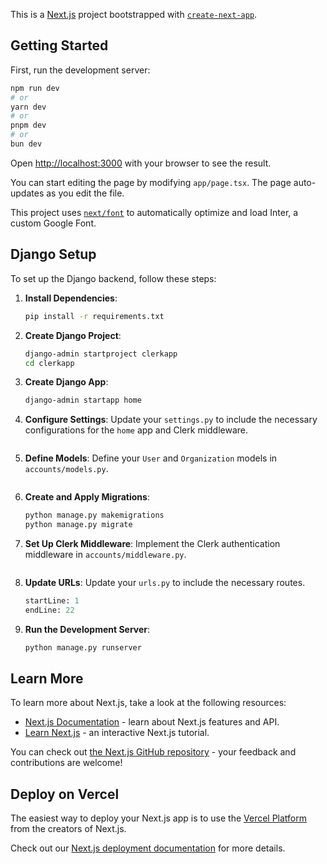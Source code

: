 This is a [Next.js](https://nextjs.org/) project bootstrapped with [`create-next-app`](https://github.com/vercel/next.js/tree/canary/packages/create-next-app).

## Getting Started

First, run the development server:

```bash
npm run dev
# or
yarn dev
# or
pnpm dev
# or
bun dev
```

Open [http://localhost:3000](http://localhost:3000) with your browser to see the result.

You can start editing the page by modifying `app/page.tsx`. The page auto-updates as you edit the file.

This project uses [`next/font`](https://nextjs.org/docs/basic-features/font-optimization) to automatically optimize and load Inter, a custom Google Font.

## Django Setup

To set up the Django backend, follow these steps:

1. **Install Dependencies**:
    ```bash
    pip install -r requirements.txt
    ```

2. **Create Django Project**:
    ```bash
    django-admin startproject clerkapp
    cd clerkapp
    ```

3. **Create Django App**:
    ```bash
    django-admin startapp home
    ```

4. **Configure Settings**:
    Update your `settings.py` to include the necessary configurations for the `home` app and Clerk middleware.
    ```python:backend/clerkapp/settings.py
    ```

5. **Define Models**:
    Define your `User` and `Organization` models in `accounts/models.py`.
    ```python:backend/accounts/models.py
    ```

6. **Create and Apply Migrations**:
    ```bash
    python manage.py makemigrations
    python manage.py migrate
    ```

7. **Set Up Clerk Middleware**:
    Implement the Clerk authentication middleware in `accounts/middleware.py`.
    ```python:backend/accounts/middleware.py
    ```

8. **Update URLs**:
    Update your `urls.py` to include the necessary routes.
    ```python:backend/clerkapp/urls.py
    startLine: 1
    endLine: 22
    ```

9. **Run the Development Server**:
    ```bash
    python manage.py runserver
    ```

## Learn More

To learn more about Next.js, take a look at the following resources:

- [Next.js Documentation](https://nextjs.org/docs) - learn about Next.js features and API.
- [Learn Next.js](https://nextjs.org/learn) - an interactive Next.js tutorial.

You can check out [the Next.js GitHub repository](https://github.com/vercel/next.js/) - your feedback and contributions are welcome!

## Deploy on Vercel

The easiest way to deploy your Next.js app is to use the [Vercel Platform](https://vercel.com/new?utm_medium=default-template&filter=next.js&utm_source=create-next-app&utm_campaign=create-next-app-readme) from the creators of Next.js.

Check out our [Next.js deployment documentation](https://nextjs.org/docs/deployment) for more details.